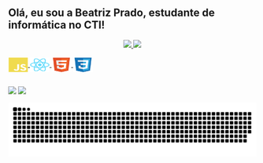 ## Olá, eu sou a Beatriz Prado, estudante de informática no CTI!

<div align="center">
  <a href="https://github.com/biaaPrado">
  <img height="180em" src="https://github-readme-stats.vercel.app/api?username=biaaPrado&show_icons=true&theme=dark&include_all_commits=true&count_private=true"/>
   <img height="180em" src="https://github-readme-stats.vercel.app/api/top-langs/?username=biaaPrado&layout=compact&langs_count=16&theme=dark"/> 
</div>
  
<div style="display: inline_block"><br>
  <img align="center" alt="BiaPrado-Js" height="30" width="40" src="https://raw.githubusercontent.com/devicons/devicon/master/icons/javascript/javascript-plain.svg">
  <img align="center" alt="BiaPrado-React" height="30" width="40" src="https://raw.githubusercontent.com/devicons/devicon/master/icons/react/react-original.svg">
  <img align="center" alt="BiaPrado-HTML" height="30" width="40" src="https://raw.githubusercontent.com/devicons/devicon/master/icons/html5/html5-original.svg">
  <img align="center" alt="BiaPrado-CSS" height="30" width="40" src="https://raw.githubusercontent.com/devicons/devicon/master/icons/css3/css3-original.svg">
</div>
  
  ##
 
<div> 
  <a href="https://www.instagram.com/biiaaps/" target="_blank"><img src="https://img.shields.io/badge/-Instagram-%23E4405F?style=for-the-badge&logo=instagram&logoColor=white" target="_blank"></a> 
  <a href = "mailto:beatriz.p.soche@unesp.br"><img src="https://img.shields.io/badge/-Gmail-%23333?style=for-the-badge&logo=gmail&logoColor=white" target="_blank"></a>
   

![Snake animation](https://github.com/AndreBetetto/AndreBetetto/blob/output/github-contribution-grid-snake.svg)
 
</div>
